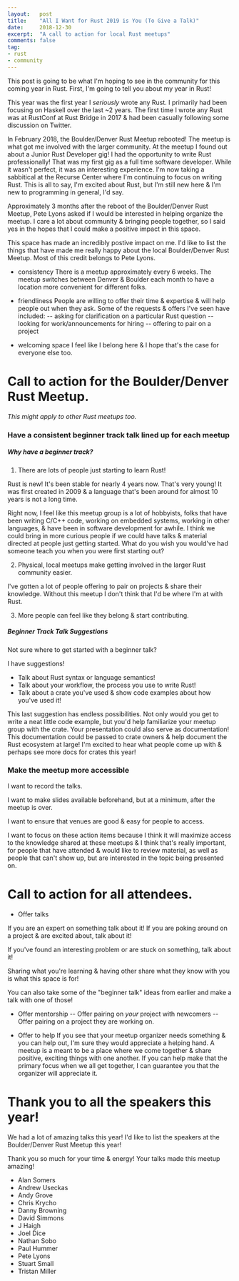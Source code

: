 ```yaml
---
layout:   post
title:    "All I Want for Rust 2019 is You (To Give a Talk)"
date:     2018-12-30
excerpt:  "A call to action for local Rust meetups"
comments: false
tag:
- rust
- community
---
```


This post is going to be what I'm hoping to see in the community for
this coming year in Rust. First, I'm going to tell you about my year
in Rust!

This year was the first year I *seriously* wrote any Rust. I
primarily had been focusing on Haskell over the last ~2 years.
The first time I wrote any Rust was at RustConf at Rust Bridge in
2017 & had been casually following some discussion on Twitter.

In February 2018, the Boulder/Denver Rust Meetup rebooted!
The meetup is what got me involved with the larger community. At the
meetup I found out about a Junior Rust Developer gig!
I had the opportunity to write Rust professionally! That was my first
gig as a full time software developer. While it wasn't perfect, it
was an interesting experience. I'm now taking a sabbitical at the
Recurse Center where I'm continuing to focus on writing Rust. This is
all to say, I'm excited about Rust, but I'm still new here & I'm new
to programming in general, I'd say.

Approximately 3 months after the reboot of the Boulder/Denver Rust
Meetup, Pete Lyons asked if I would be interested in helping organize
the meetup. I care a lot about community & bringing people together, so
I said yes in the hopes that I could make a positive impact in this
space.

This space has made an incredibly postive impact on me. I'd like to
list the things that have made me really happy about the local
Boulder/Denver Rust Meetup. Most of this credit belongs to Pete Lyons.

- consistency
There is a meetup approximately every 6 weeks. 
The meetup switches between Denver & Boulder each month to have a 
location more convenient for different folks.

- friendliness
People are willing to offer their time & expertise & will help people
out when they ask. Some of the requests & offers I've seen have
included:
    -- asking for clarification on a particular Rust question
    -- looking for work/announcements for hiring
    -- offering to pair on a project

- welcoming space
I feel like I belong here & I hope that's the case for 
everyone else too.

# Call to action for the Boulder/Denver Rust Meetup. 
*This might apply to other Rust meetups too.*

### Have a consistent beginner track talk lined up for each meetup
##### Why have a beginner track?

1) There are lots of people just starting to learn Rust!

Rust is new! It's been stable for nearly 4 years now. That's very
young! It was first created in 2009 & a language that's been around
for almost 10 years is not a long time.

Right now, I feel like this meetup group is a lot of hobbyists, folks
that have been writing C/C++ code, working on embedded systems,
working in other languages, & have been in software development for
awhile. I think we could bring in more curious people if we could
have talks & material directed at people just getting started.
What do you wish you would've had someone teach you when you were 
first starting out?

2) Physical, local meetups make getting involved in the larger Rust
community easier.

I've gotten a lot of people offering to pair on projects & share
their knowledge. Without this meetup I don't think that I'd be where
I'm at with Rust.

3) More people can feel like they belong & start contributing.

##### Beginner Track Talk Suggestions

Not sure where to get started with a beginner talk?

I have suggestions!

- Talk about Rust syntax or language semantics!
- Talk about your workflow, the process you use to write Rust!
- Talk about a crate you've used & show code examples about how you've
used it!

This last suggestion has endless possibilities. Not only would you
get to write a neat little code example, but you'd help familiarize
your meetup group with the crate. Your presentation could also serve
as documentation! This documentation could be passed to crate owners
& help document the Rust ecosystem at large! I'm excited to hear what
people come up with & perhaps see more docs for crates this year!

### Make the meetup more accessible

I want to record the talks.

I want to make slides available beforehand, but at a minimum, after
the meetup is over.

I want to ensure that venues are good & easy for people to access.


I want to focus on these action items because I think it will
maximize access to the knowledge shared at these meetups & I think
that's really important, for people that have attended & would like
to review material, as well as people that can't show up, but are
interested in the topic being presented on.

# Call to action for all attendees.
- Offer talks

If you are an expert on something talk about it! If you are poking
around on a project & are excited about, talk about it!

If you've found an interesting problem or are stuck on something,
talk about it!

Sharing what you're learning & having other share what they know with
you is what this space is for!

You can also take some of the "beginner talk" ideas from earlier
and make a talk with one of those!

- Offer mentorship
    -- Offer pairing on *your* project with newcomers
    -- Offer pairing on a project they are working on.

- Offer to help
If you see that your meetup organizer needs something & you can help
out, I'm sure they would appreciate a helping hand.
A meetup is a meant to be a place where we come together & share
positive, exciting things with one another. If you can help make that
the primary focus when we all get together, I can guarantee you that
the organizer will appreciate it.

# Thank you to all the speakers this year!

We had a lot of amazing talks this year! I'd like to list the
speakers at the Boulder/Denver Rust Meetup this year!

Thank you so much for your time & energy! Your talks made this
meetup amazing!

- Alan Somers
- Andrew Useckas
- Andy Grove
- Chris Krycho
- Danny Browning
- David Simmons
- J Haigh
- Joel Dice
- Nathan Sobo
- Paul Hummer
- Pete Lyons
- Stuart Small
- Tristan Miller
